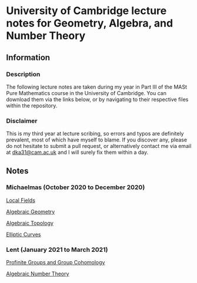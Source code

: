 # University of Cambridge lecture notes for Geometry, Algebra, and Number Theory

## Information

### Description

The following lecture notes are taken during my year in Part III of the MASt Pure Mathematics course in the University of Cambridge. You can download them via the links below, or by navigating to their respective files within the repository.

### Disclaimer

This is my third year at lecture scribing, so errors and typos are definitely prevalent, most of which have myself to blame. If you discover any, please do not hesitate to submit a pull request, or alternatively contact me via email at dka31@cam.ac.uk and I will surely fix them within a day.

## Notes

### Michaelmas (October 2020 to December 2020)

[Local Fields](https://github.com/Multramate/Cam-GANT/raw/master/Local%20Fields/LF.pdf)

[Algebraic Geometry](https://github.com/Multramate/Cam-GANT/raw/master/Algebraic%20Geometry/AG.pdf)

[Algebraic Topology](https://github.com/Multramate/Cam-GANT/raw/master/Algebraic%20Topology/AT.pdf)

[Elliptic Curves](https://github.com/Multramate/Cam-GANT/raw/master/Elliptic%20Curves/EC.pdf)

### Lent (January 2021 to March 2021)

[Profinite Groups and Group Cohomology](https://github.com/Multramate/Cam-GANT/raw/master/Profinite%20Groups%20and%20Group%20Cohomology/PGGC.pdf)

[Algebraic Number Theory](https://github.com/Multramate/Cam-GANT/raw/master/Algebraic%20Number%20Theory/ANT.pdf)